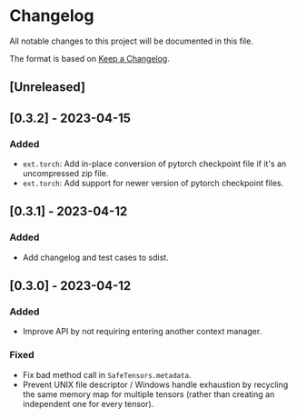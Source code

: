 # Changelog

All notable changes to this project will be documented in this file.

The format is based on [Keep a Changelog](https://keepachangelog.com/en/1.1.0/).

## [Unreleased]

## [0.3.2] - 2023-04-15

### Added

- `ext.torch`: Add in-place conversion of pytorch checkpoint file if it's an
  uncompressed zip file.
- `ext.torch`: Add support for newer version of pytorch checkpoint files.

## [0.3.1] - 2023-04-12

### Added

- Add changelog and test cases to sdist.

## [0.3.0] - 2023-04-12

### Added

- Improve API by not requiring entering another context manager.

### Fixed

- Fix bad method call in `SafeTensors.metadata`.
- Prevent UNIX file descriptor / Windows handle exhaustion by recycling the same memory map for multiple tensors (rather than creating an independent one for every tensor).
